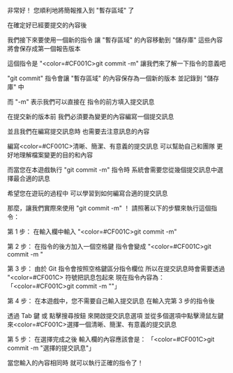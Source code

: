 非常好！
您順利地將簡報推入到 "暫存區域" 了

在確定好已經要提交的內容後

我們接下來要使用一個新的指令
讓 "暫存區域" 的內容移動到 "儲存庫"
這些內容將會保存成第一個報告版本

這個指令是 "<color=#CF001C>git commit -m</color>"
讓我們來了解一下指令的意義吧

"git commit" 指令會讓
"暫存區域" 的內容保存為一個新的版本
並記錄到 "儲存庫" 中

而 "-m" 表示我們可以直接在
指令的前方填入提交訊息 

在提交新的版本前
我們必須要為變更的內容編寫一個提交訊息

並且我們在編寫提交訊息時
也需要去注意訊息的內容

編寫<color=#CF001C>清晰、簡潔、有意義</color>的提交訊息
可以幫助自己和團隊
更好地理解檔案變更的目的和內容

而當您在本遊戲執行 "git commit -m" 指令時
系統會需要您從幾個提交訊息中選擇最合適的訊息

希望您在遊玩的過程中
可以學習到如何編寫合適的提交訊息

那麼，讓我們實際來使用 "git commit -m" ！
請照著以下的步驟來執行這個指令：

第 1 步：
在輸入欄中輸入 "<color=#CF001C>git commit -m</color>"

第 2 步：
在指令的後方加入一個空格鍵
指令會變成 "<color=#CF001C>git commit -m </color>"

第 3 步：
由於 Git 指令會按照空格鍵區分指令欄位
所以在提交訊息時會需要透過 "<color=#CF001C></color> 符號把訊息包起來
現在指令內容為：「<color=#CF001C>git commit -m "</color>"」

第 4 步：
在本遊戲中，您不需要自己輸入提交訊息
在輸入完第 3 步的指令後

透過 Tab 鍵 或 點擊搜尋按鈕
來開啟提交訊息選項
並從多個選項中點擊滑鼠左鍵
來<color=#CF001C>選擇一個清晰、簡潔、有意義的提交訊息</color>

第 5 步：
在選擇完成之後
輸入欄的內容應該會是：
「<color=#CF001C>git commit -m "選擇的提交訊息</color>"」

當您輸入的內容相同時
就可以執行正確的指令了！